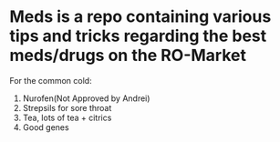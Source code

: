 # Meds is a repo containing various tips and tricks regarding the best meds/drugs on the RO-Market

For the common cold:
1. Nurofen(Not Approved by Andrei)
2. Strepsils for sore throat
3. Tea, lots of tea + citrics
4. Good genes
